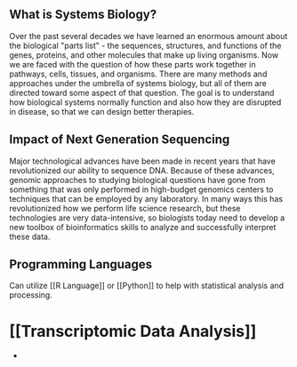 ## What is Systems Biology?

Over the past several decades we have learned an enormous amount about the biological "parts list" - the sequences, structures, and functions of the genes, proteins, and other molecules that make up living organisms. Now we are faced with the question of how these parts work together in pathways, cells, tissues, and organisms. There are many methods and approaches under the umbrella of systems biology, but all of them are directed toward some aspect of that question. The goal is to understand how biological systems normally function and also how they are disrupted in disease, so that we can design better therapies.

## Impact of Next Generation Sequencing

Major technological advances have been made in recent years that have revolutionized our ability to sequence DNA. Because of these advances, genomic approaches to studying biological questions have gone from something that was only performed in high-budget genomics centers to techniques that can be employed by any laboratory. In many ways this has revolutionized how we perform life science research, but these technologies are very data-intensive, so biologists today need to develop a new toolbox of bioinformatics skills to analyze and successfully interpret these data.

## Programming Languages

Can utilize [[R Language]] or [[Python]] to help with statistical analysis and processing.

# [[Transcriptomic Data Analysis]]
- 